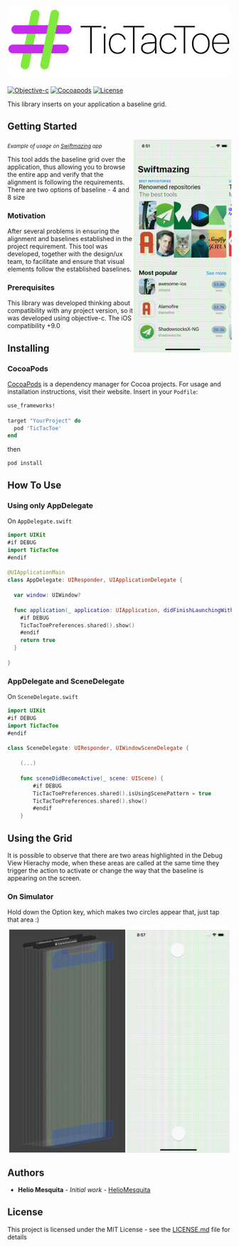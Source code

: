<h3 align="center">
  <a href="https://github.com/HelioMesquita/TicTacToe/blob/master/.assets/logo.png">
    <img src="https://github.com/HelioMesquita/TicTacToe/blob/master/.assets/logo.png?raw=true" alt="TicTacToe Logo" width="500">
  </a>
</h3>

[![Objective-c](https://img.shields.io/badge/Objective--c-language-blue)](https://developer.apple.com/library/archive/documentation/Cocoa/Conceptual/ProgrammingWithObjectiveC/Introduction/Introduction.html)
[![Cocoapods](https://img.shields.io/badge/Cocoapods-compatible-orange)](https://cocoapods.org)
[![License](https://img.shields.io/badge/license-MIT-brightgreen.svg?style=flat)](https://github.com/HelioMesquita/TicTacToe/blob/master/LICENSE)

This library inserts on your application a baseline grid.

## Getting Started
<p>
<img src="https://github.com/HelioMesquita/TicTacToe/blob/master/.assets/exampleApp.png" align="right"
     title="Example" width="220  " height="476">
<sub><i>Example of usage on <a href="https://github.com/HelioMesquita/Swiftmazgin/" title="A iOS application with layout based on App Store that can check the most starred and last updated Swift repository">Swiftmazing</a> app</i></sub>
</p>

This tool adds the baseline grid over the application, thus allowing you to browse the entire app and verify that the alignment is following the requirements. There are two options of baseline - 4 and 8 size

### Motivation 

After several problems in ensuring the alignment and baselines established in the project requirement. This tool was developed, together with the design/ux team, to facilitate and ensure that visual elements follow the established baselines.

### Prerequisites

This library was developed thinking about compatibility with any project version, so it was developed using objective-c. The iOS compatibility +9.0

## Installing

### CocoaPods

[CocoaPods](https://cocoapods.org) is a dependency manager for Cocoa projects. For usage and installation instructions, visit their website. Insert in your `Podfile`:

```ruby
use_frameworks!

target "YourProject" do
  pod 'TicTacToe'
end
```

then

```
pod install
```

## How To Use

### Using only AppDelegate

On `AppDelegate.swift` 

```swift
import UIKit
#if DEBUG
import TicTacToe
#endif

@UIApplicationMain
class AppDelegate: UIResponder, UIApplicationDelegate {

  var window: UIWindow?

  func application(_ application: UIApplication, didFinishLaunchingWithOptions launchOptions: [UIApplication.LaunchOptionsKey: Any]?) -> Bool {
    #if DEBUG
    TicTacToePreferences.shared().show()
    #endif
    return true
  }

}
```

### AppDelegate and SceneDelegate

On `SceneDelegate.swift`

```swift
import UIKit
#if DEBUG
import TicTacToe
#endif

class SceneDelegate: UIResponder, UIWindowSceneDelegate {

    (...)

    func sceneDidBecomeActive(_ scene: UIScene) {
        #if DEBUG
        TicTacToePreferences.shared().isUsingScenePattern = true
        TicTacToePreferences.shared().show()
        #endif
    }

```

## Using the Grid

It is possible to observe that there are two areas highlighted in the Debug View Hierachy mode, when these areas are called at the same time they trigger the action to activate or change the way that the baseline is appearing on the screen.

### On Simulator

Hold down the Option key, which makes two circles appear that, just tap that area :)

<p align="center">
    <img src="https://github.com/HelioMesquita/TicTacToe/blob/master/.assets/debugMode.png" height="500" max-width="40%" alt="Debug mode" />
    <img src="https://github.com/HelioMesquita/TicTacToe/blob/master/.assets/twoTaps.png" height="500" max-width="40%" alt="Two taps" />
</p>

## Authors

* **Helio Mesquita** - *Initial work* - [HelioMesquita](https://github.com/HelioMesquita)

## License

This project is licensed under the MIT License - see the [LICENSE.md](LICENSE.md) file for details